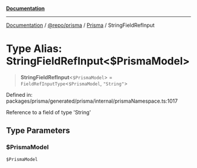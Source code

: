 [**Documentation**](../../../../../README.md)

***

[Documentation](../../../../../README.md) / [@repo/prisma](../../../README.md) / [Prisma](../README.md) / StringFieldRefInput

# Type Alias: StringFieldRefInput\<$PrismaModel\>

> **StringFieldRefInput**\<`$PrismaModel`\> = `FieldRefInputType`\<`$PrismaModel`, `"String"`\>

Defined in: packages/prisma/generated/prisma/internal/prismaNamespace.ts:1017

Reference to a field of type 'String'

## Type Parameters

### $PrismaModel

`$PrismaModel`
